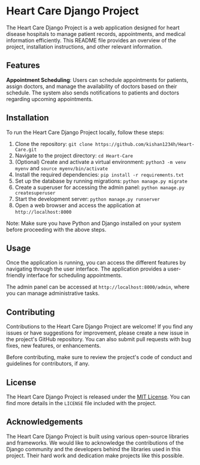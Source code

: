 # Heart Care Django Project

The Heart Care Django Project is a web application designed for heart disease hospitals to manage patient records, appointments, and medical information efficiently. This README file provides an overview of the project, installation instructions, and other relevant information.

## Features

**Appointment Scheduling**: Users can schedule appointments for patients, assign doctors, and manage the availability of doctors based on their schedule. The system also sends notifications to patients and doctors regarding upcoming appointments.

## Installation

To run the Heart Care Django Project locally, follow these steps:

1. Clone the repository: `git clone https://github.com/kishan1234h/Heart-Care.git`
2. Navigate to the project directory: `cd Heart-Care`
3. (Optional) Create and activate a virtual environment: `python3 -m venv myenv` and `source myenv/bin/activate`
4. Install the required dependencies: `pip install -r requirements.txt`
5. Set up the database by running migrations: `python manage.py migrate`
6. Create a superuser for accessing the admin panel: `python manage.py createsuperuser`
7. Start the development server: `python manage.py runserver`
8. Open a web browser and access the application at `http://localhost:8000`

Note: Make sure you have Python and Django installed on your system before proceeding with the above steps.

## Usage

Once the application is running, you can access the different features by navigating through the user interface. The application provides a user-friendly interface for scheduling appointments.

The admin panel can be accessed at `http://localhost:8000/admin`, where you can manage administrative tasks.

## Contributing

Contributions to the Heart Care Django Project are welcome! If you find any issues or have suggestions for improvement, please create a new issue in the project's GitHub repository. You can also submit pull requests with bug fixes, new features, or enhancements.

Before contributing, make sure to review the project's code of conduct and guidelines for contributors, if any.

## License

The Heart Care Django Project is released under the [MIT License](https://opensource.org/licenses/MIT). You can find more details in the `LICENSE` file included with the project.

## Acknowledgements

The Heart Care Django Project is built using various open-source libraries and frameworks. We would like to acknowledge the contributions of the Django community and the developers behind the libraries used in this project. Their hard work and dedication make projects like this possible.
